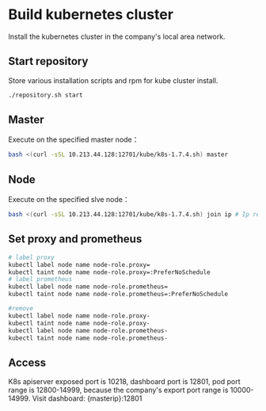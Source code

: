 # Build kubernetes cluster

Install the kubernetes cluster in the company's local area network.

## Start repository

Store various installation scripts and rpm for kube cluster install.

```bash
./repository.sh start
```

## Master

Execute on the specified master node：

```bash
bash <(curl -sSL 10.213.44.128:12701/kube/k8s-1.7.4.sh) master
```

## Node

Execute on the specified slve node：

```bash
bash <(curl -sSL 10.213.44.128:12701/kube/k8s-1.7.4.sh) join ip # Ip refers to the master node ip address
```

## Set proxy and prometheus

```bash
# label proxy
kubectl label node name node-role.proxy=
kubectl taint node name node-role.proxy=:PreferNoSchedule
# label prometheus
kubectl label node name node-role.prometheus=
kubectl taint node name node-role.prometheus=:PreferNoSchedule

#remove
kubectl label node name node-role.proxy-
kubectl taint node name node-role.proxy-
kubectl label node name node-role.prometheus-
kubectl taint node name node-role.prometheus-
```

## Access

K8s apiserver exposed port is 10218, dashboard port is 12801, pod port range is 12800-14999, because the company's export port range is 10000-14999.
Visit dashboard: {masterip}:12801